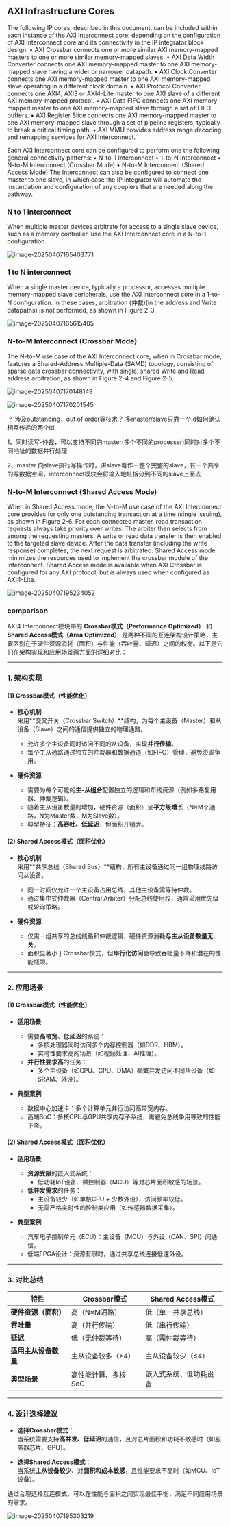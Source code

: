 ## AXI Infrastructure Cores

The following IP cores, described in this document, can be included within each instance of the AXI Interconnect core, depending on the configuration of AXI Interconnect core and its connectivity in the IP integrator block design:
• AXI Crossbar connects one or more similar AXI memory-mapped masters to one or more similar memory-mapped slaves.
• AXI Data Width Converter connects one AXI memory-mapped master to one AXI memory-mapped slave having a wider or narrower datapath.
• AXI Clock Converter connects one AXI memory-mapped master to one AXI
memory-mapped slave operating in a different clock domain.
• AXI Protocol Converter connects one AXI4, AXI3 or AXI4-Lite master to one AXI slave of a different AXI memory-mapped protocol.
• AXI Data FIFO connects one AXI memory-mapped master to one AXI memory-mapped slave through a set of FIFO buffers.
• AXI Register Slice connects one AXI memory-mapped master to one AXI
memory-mapped slave through a set of pipeline registers, typically to break a critical timing path.
• AXI MMU provides address range decoding and remapping services for AXI
Interconnect.



Each AXI Interconnect core can be configured to perform one the following general connectivity patterns:
• N-to-1 Interconnect
• 1-to-N Interconnect
• N-to-M Interconnect (Crossbar Mode)
• N-to-M Interconnect (Shared Access Mode)
The Interconnect can also be configured to connect one master to one slave, in which case the IP integrator will automate the instantiation and configuration of any couplers that are needed along the pathway.

### N to 1 interconnect

When multiple master devices arbitrate for access to a single slave device, such as a memory controller, use the AXI Interconnect core in a N-to-1 configuration.

![image-20250407165403771](C:\Users\xwx\AppData\Roaming\Typora\typora-user-images\image-20250407165403771.png)

### 1 to N interconnect

When a single master device, typically a processor, accesses multiple memory-mapped slave peripherals, use the AXI Interconnect core in a 1-to-N configuration. In these cases, arbitration (仲裁)(in the address and Write datapaths) is not performed, as shown in Figure 2-3.

![image-20250407165615405](C:\Users\xwx\AppData\Roaming\Typora\typora-user-images\image-20250407165615405.png)

### N-to-M Interconnect (Crossbar Mode)

The N-to-M use case of the AXI Interconnect core, when in Crossbar mode, features a Shared-Address Multiple-Data (SAMD) topology, consisting of sparse data crossbar connectivity, with single, shared Write and Read address arbitration, as shown in Figure 2-4 and Figure 2-5.

![image-20250407170148149](C:\Users\xwx\AppData\Roaming\Typora\typora-user-images\image-20250407170148149.png)

![image-20250407170201545](C:\Users\xwx\AppData\Roaming\Typora\typora-user-images\image-20250407170201545.png)

？ 涉及outstanding，out of order等技术？ 多master/slave只靠一个id如何确认相互传递的两个id

1、同时读写-仲裁，可以支持不同的master(多个不同的processer)同时对多个不同地址的数据并行处理

2、master 向slave执行写操作时，讲slave看作一整个完整的slave，有一个共享的写数据空间，interconnect模块会将输入地址拆分到不同的slave上面去

### N-to-M Interconnect (Shared Access Mode)

When in Shared Access mode, the N-to-M use case of the AXI Interconnect core provides for only one outstanding transaction at a time (single issuing), as shown in Figure 2-6. For each connected master, read transaction requests always take priority over writes. The arbiter then selects from among the requesting masters.
A write or read data transfer is then enabled to the targeted slave device. After the data transfer (including the write response) completes, the next request is arbitrated. Shared Access mode minimizes the resources used to implement the crossbar module of the Interconnect.
Shared Access mode is available when AXI Crossbar is configured for any AXI protocol, but is always used when configured as AXI4-Lite.

![image-20250407195234052](C:\Users\xwx\AppData\Roaming\Typora\typora-user-images\image-20250407195234052.png)



### comparison

AXI4 Interconnect模块中的 **Crossbar模式（Performance Optimized）** 和 **Shared Access模式（Area Optimized）** 是两种不同的互连架构设计策略，主要区别在于硬件资源消耗（面积）与性能（吞吐量、延迟）之间的权衡。以下是它们在架构实现和应用场景两方面的详细对比：

---

### **1. 架构实现**
#### **(1) Crossbar模式（性能优化）**
- **核心机制**  
  采用**交叉开关（Crossbar Switch）**结构，为每个主设备（Master）和从设备（Slave）之间的通信提供独立的物理通路。  
  - 允许多个主设备同时访问不同的从设备，实现**并行传输**。  
  - 每个主从通路通过独立的仲裁器和数据通道（如FIFO）管理，避免资源争用。  

- **硬件资源**  
  - 需要为每个可能的**主-从组合**配置独立的逻辑和布线资源（例如多路复用器、仲裁逻辑）。  
  - 随着主从设备数量的增加，硬件资源（面积）呈**平方级增长**（N×M个通路，N为Master数，M为Slave数）。  
  - 典型特征：**高吞吐、低延迟**，但面积开销大。

#### **(2) Shared Access模式（面积优化）**
- **核心机制**  
  采用**共享总线（Shared Bus）**结构，所有主设备通过同一组物理线路访问从设备。  
  - 同一时间仅允许一个主设备占用总线，其他主设备需等待仲裁。  
  - 通过集中式仲裁器（Central Arbiter）分配总线使用权，通常采用优先级或轮询策略。  

- **硬件资源**  
  - 仅需一组共享的总线线路和仲裁逻辑，硬件资源消耗**与主从设备数量无关**。  
  - 面积显著小于Crossbar模式，但**串行化访问**会导致吞吐量下降和潜在的性能瓶颈。

---

### **2. 应用场景**
#### **(1) Crossbar模式（性能优化）**
- **适用场景**  
  - 需要**高带宽、低延迟**的系统：  
    - 多核处理器同时访问多个内存控制器（如DDR、HBM）。  
    - 实时性要求高的场景（如视频处理、AI推理）。  
  - **并行性要求高**的任务：  
    - 多个主设备（如CPU、GPU、DMA）频繁并发访问不同从设备（如SRAM、外设）。  

- **典型案例**  
  - 数据中心加速卡：多个计算单元并行访问高带宽内存。  
  - 高端SoC：多核CPU与GPU共享内存子系统，需避免总线争用导致的性能下降。

#### **(2) Shared Access模式（面积优化）**
- **适用场景**  
  - **资源受限**的嵌入式系统：  
    - 低功耗IoT设备、微控制器（MCU）等对芯片面积敏感的场景。  
  - **低并发需求**的任务：  
    - 主设备较少（如单核CPU + 少数外设），访问频率较低。  
    - 无需严格实时性的控制类应用（如传感器数据采集）。  

- **典型案例**  
  - 汽车电子控制单元（ECU）：主设备（MCU）与外设（CAN、SPI）间通信。  
  - 低端FPGA设计：资源有限时，通过共享总线连接低速外设。

---

### **3. 对比总结**
| **特性**             | **Crossbar模式**    | **Shared Access模式**  |
| -------------------- | ------------------- | ---------------------- |
| **硬件资源（面积）** | 高（N×M通路）       | 低（单一共享总线）     |
| **吞吐量**           | 高（并行传输）      | 低（串行传输）         |
| **延迟**             | 低（无仲裁等待）    | 高（需仲裁等待）       |
| **适用主从设备数量** | 主从设备较多（>4）  | 主从设备较少（≤4）     |
| **典型场景**         | 高性能计算、多核SoC | 嵌入式系统、低功耗设备 |

---

### **4. 设计选择建议**
- **选择Crossbar模式**：  
  当系统需要支持**高并发、低延迟**的通信，且对芯片面积和功耗不敏感时（如服务器芯片、GPU）。  

- **选择Shared Access模式**：  
  当系统**主从设备较少**、对**面积和成本敏感**，且性能要求不高时（如MCU、IoT设备）。

通过合理选择互连模式，可以在性能与面积之间实现最佳平衡，满足不同应用场景的需求。



![image-20250407195303219](C:\Users\xwx\AppData\Roaming\Typora\typora-user-images\image-20250407195303219.png)

